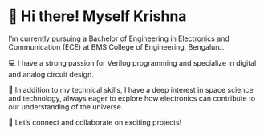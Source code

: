 # 👋 Hi there! Myself Krishna
I’m currently pursuing a Bachelor of Engineering in Electronics and Communication (ECE) at BMS College of Engineering, Bengaluru.

💻 I have a strong passion for Verilog programming and specialize in digital and analog circuit design.

🌌 In addition to my technical skills, I have a deep interest in space science and technology, always eager to explore how electronics can contribute to our understanding of the universe.

🔗 Let’s connect and collaborate on exciting projects!

<!---
krishnag-12/krishnag-12 is a ✨ special ✨ repository because its `README.md` (this file) appears on your GitHub profile.
You can click the Preview link to take a look at your changes.
--->
